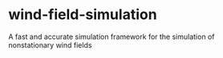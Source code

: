 # wind-field-simulation
A fast and accurate simulation framework for the simulation of nonstationary wind fields

